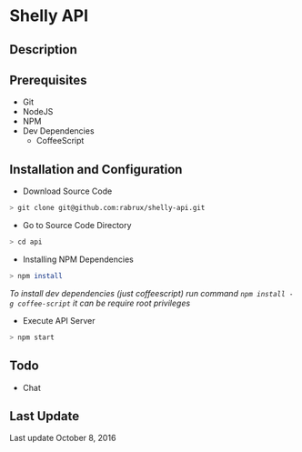 # Shelly API

## Description ##

## Prerequisites ##

* Git
* NodeJS
* NPM
* Dev Dependencies
  * CoffeeScript

## Installation and Configuration ##

* Download Source Code
```bash
> git clone git@github.com:rabrux/shelly-api.git
```

* Go to Source Code Directory
```bash
> cd api
```

* Installing NPM Dependencies
```bash
> npm install
```
*To install dev dependencies (just coffeescript) run command `npm install -g coffee-script` it can be require root privileges*

* Execute API Server
```bash
> npm start
```

## Todo ##

* Chat

## Last Update ##

Last update October 8, 2016
